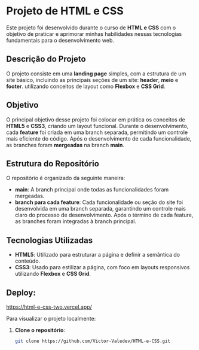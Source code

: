 # Projeto de HTML e CSS

Este projeto foi desenvolvido durante o curso de **HTML e CSS** com o objetivo de praticar e aprimorar minhas habilidades nessas tecnologias fundamentais para o desenvolvimento web.

## Descrição do Projeto

O projeto consiste em uma **landing page** simples, com a estrutura de um site básico, incluindo as principais seções de um site: **header**, **meio** e **footer**. utilizando conceitos de layout como **Flexbox** e **CSS Grid**.

## Objetivo

O principal objetivo desse projeto foi colocar em prática os conceitos de **HTML5** e **CSS3**, criando um layout funcional. Durante o desenvolvimento, cada **feature** foi criada em uma branch separada, permitindo um controle mais eficiente do código. Após o desenvolvimento de cada funcionalidade, as branches foram **mergeadas** na branch **main**.

## Estrutura do Repositório

O repositório é organizado da seguinte maneira:

- **main**: A branch principal onde todas as funcionalidades foram mergeadas.
- **branch para cada feature**: Cada funcionalidade ou seção do site foi desenvolvida em uma branch separada, garantindo um controle mais claro do processo de desenvolvimento. Após o término de cada feature, as branches foram integradas à branch principal.

## Tecnologias Utilizadas

- **HTML5**: Utilizado para estruturar a página e definir a semântica do conteúdo.
- **CSS3**: Usado para estilizar a página, com foco em layouts responsivos utilizando **Flexbox** e **CSS Grid**.

## Deploy:
 https://html-e-css-two.vercel.app/

Para visualizar o projeto localmente:

1. **Clone o repositório**:
   ```bash
   git clone https://github.com/Victor-Valedev/HTML-e-CSS.git

